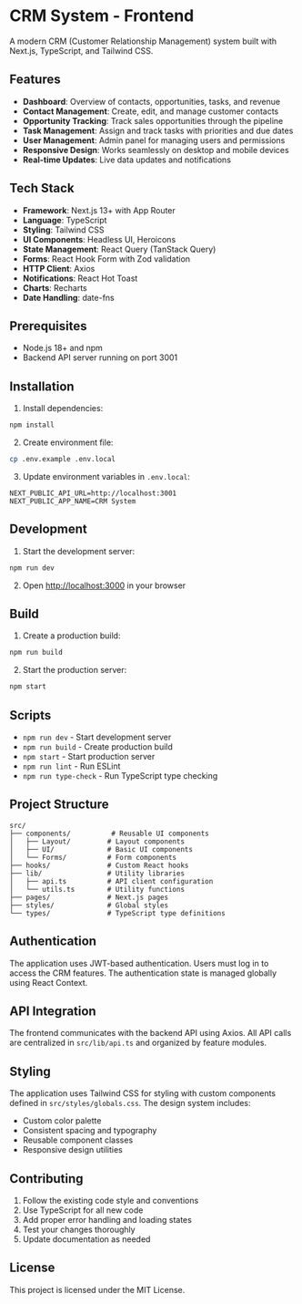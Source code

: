 # CRM System - Frontend

A modern CRM (Customer Relationship Management) system built with Next.js, TypeScript, and Tailwind CSS.

## Features

- **Dashboard**: Overview of contacts, opportunities, tasks, and revenue
- **Contact Management**: Create, edit, and manage customer contacts
- **Opportunity Tracking**: Track sales opportunities through the pipeline
- **Task Management**: Assign and track tasks with priorities and due dates
- **User Management**: Admin panel for managing users and permissions
- **Responsive Design**: Works seamlessly on desktop and mobile devices
- **Real-time Updates**: Live data updates and notifications

## Tech Stack

- **Framework**: Next.js 13+ with App Router
- **Language**: TypeScript
- **Styling**: Tailwind CSS
- **UI Components**: Headless UI, Heroicons
- **State Management**: React Query (TanStack Query)
- **Forms**: React Hook Form with Zod validation
- **HTTP Client**: Axios
- **Notifications**: React Hot Toast
- **Charts**: Recharts
- **Date Handling**: date-fns

## Prerequisites

- Node.js 18+ and npm
- Backend API server running on port 3001

## Installation

1. Install dependencies:
```bash
npm install
```

2. Create environment file:
```bash
cp .env.example .env.local
```

3. Update environment variables in `.env.local`:
```env
NEXT_PUBLIC_API_URL=http://localhost:3001
NEXT_PUBLIC_APP_NAME=CRM System
```

## Development

1. Start the development server:
```bash
npm run dev
```

2. Open [http://localhost:3000](http://localhost:3000) in your browser

## Build

1. Create a production build:
```bash
npm run build
```

2. Start the production server:
```bash
npm start
```

## Scripts

- `npm run dev` - Start development server
- `npm run build` - Create production build
- `npm start` - Start production server
- `npm run lint` - Run ESLint
- `npm run type-check` - Run TypeScript type checking

## Project Structure

```
src/
├── components/          # Reusable UI components
│   ├── Layout/         # Layout components
│   ├── UI/             # Basic UI components
│   └── Forms/          # Form components
├── hooks/              # Custom React hooks
├── lib/                # Utility libraries
│   ├── api.ts          # API client configuration
│   └── utils.ts        # Utility functions
├── pages/              # Next.js pages
├── styles/             # Global styles
└── types/              # TypeScript type definitions
```

## Authentication

The application uses JWT-based authentication. Users must log in to access the CRM features. The authentication state is managed globally using React Context.

## API Integration

The frontend communicates with the backend API using Axios. All API calls are centralized in `src/lib/api.ts` and organized by feature modules.

## Styling

The application uses Tailwind CSS for styling with custom components defined in `src/styles/globals.css`. The design system includes:

- Custom color palette
- Consistent spacing and typography
- Reusable component classes
- Responsive design utilities

## Contributing

1. Follow the existing code style and conventions
2. Use TypeScript for all new code
3. Add proper error handling and loading states
4. Test your changes thoroughly
5. Update documentation as needed

## License

This project is licensed under the MIT License.